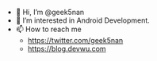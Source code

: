 - 👋 Hi, I’m @geek5nan
- 👀 I’m interested in Android Development.
- 📫 How to reach me 
  - https://twitter.com/geek5nan
  - https://blog.devwu.com

<!---
geek5nan/geek5nan is a ✨ special ✨ repository because its `README.md` (this file) appears on your GitHub profile.
You can click the Preview link to take a look at your changes.
--->
